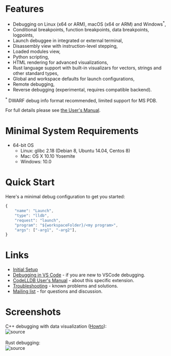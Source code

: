 # Features
- Debugging on Linux (x64 or ARM), macOS (x64 or ARM) and Windows<sup>*</sup>,
- Conditional breakpoints, function breakpoints, data breakpoints, logpoints,
- Launch debuggee in integrated or external terminal,
- Disassembly view with instruction-level stepping,
- Loaded modules view,
- Python scripting,
- HTML rendering for advanced visualizations,
- Rust language support with built-in visualizars for vectors, strings and other standard types,
- Global and workspace defaults for launch configurations,
- Remote debugging,
- Reverse debugging (experimental, requires compatible backend).

<sup>\*</sup> DWARF debug info format recommended, limited support for MS PDB.

For full details please see [the User's Manual](MANUAL.md).

# Minimal System Requirements
- 64-bit OS
    - Linux: glibc 2.18 (Debian 8, Ubuntu 14.04, Centos 8)
    - Mac: OS X 10.10 Yosemite
    - Windows: 10.0

# Quick Start
Here's a minimal debug configuration to get you started:
```javascript
{
    "name": "Launch",
    "type": "lldb",
    "request": "launch",
    "program": "${workspaceFolder}/<my program>",
    "args": ["-arg1", "-arg2"],
}
```

# Links
- [Initial Setup](https://github.com/vadimcn/vscode-lldb/wiki/Setup)
- [Debugging in VS Code](https://code.visualstudio.com/docs/editor/debugging) - if you are new to VSCode debugging.
- [CodeLLDB User's Manual](MANUAL.md) - about this specific extension.
- [Troubleshooting](https://github.com/vadimcn/vscode-lldb/wiki/Troubleshooting) - known problems and solutions.
- [Mailing list](https://groups.google.com/g/codelldb-users) - for questions and discussion.


# Screenshots

C++ debugging with data visualization ([Howto](https://github.com/vadimcn/vscode-lldb/wiki/Data-visualization)):<br>
![source](images/plotting.png)
<br>
<br>
Rust debugging:<br>
![source](images/source.png)



